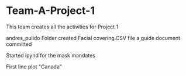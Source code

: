 # Team-A-Project-1
This team creates all the activities for Project 1

andres_pulido Folder created
Facial covering.CSV file a guide document committed 

Started ipynd for the mask mandates

First line plot "Canada"